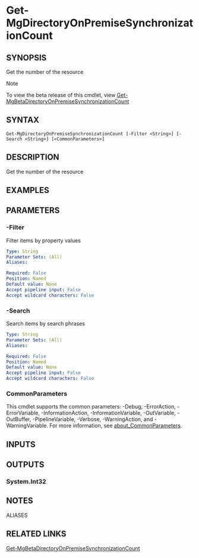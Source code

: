 ﻿---
external help file: Microsoft.Graph.Identity.DirectoryManagement-help.xml
Module Name: Microsoft.Graph.Identity.DirectoryManagement
online version: https://learn.microsoft.com/powershell/module/microsoft.graph.identity.directorymanagement/get-mgdirectoryonpremisesynchronizationcount
schema: 2.0.0
---

# Get-MgDirectoryOnPremiseSynchronizationCount

## SYNOPSIS
Get the number of the resource

> [!NOTE]
> To view the beta release of this cmdlet, view [Get-MgBetaDirectoryOnPremiseSynchronizationCount](/powershell/module/Microsoft.Graph.Beta.Identity.DirectoryManagement/Get-MgBetaDirectoryOnPremiseSynchronizationCount?view=graph-powershell-beta)

## SYNTAX

```
Get-MgDirectoryOnPremiseSynchronizationCount [-Filter <String>] [-Search <String>] [<CommonParameters>]
```

## DESCRIPTION
Get the number of the resource

## EXAMPLES

## PARAMETERS

### -Filter
Filter items by property values

```yaml
Type: String
Parameter Sets: (All)
Aliases:

Required: False
Position: Named
Default value: None
Accept pipeline input: False
Accept wildcard characters: False
```

### -Search
Search items by search phrases

```yaml
Type: String
Parameter Sets: (All)
Aliases:

Required: False
Position: Named
Default value: None
Accept pipeline input: False
Accept wildcard characters: False
```

### CommonParameters
This cmdlet supports the common parameters: -Debug, -ErrorAction, -ErrorVariable, -InformationAction, -InformationVariable, -OutVariable, -OutBuffer, -PipelineVariable, -Verbose, -WarningAction, and -WarningVariable. For more information, see [about_CommonParameters](http://go.microsoft.com/fwlink/?LinkID=113216).

## INPUTS

## OUTPUTS

### System.Int32
## NOTES

ALIASES

## RELATED LINKS

[Get-MgBetaDirectoryOnPremiseSynchronizationCount](/powershell/module/Microsoft.Graph.Beta.Identity.DirectoryManagement/Get-MgBetaDirectoryOnPremiseSynchronizationCount?view=graph-powershell-beta)

